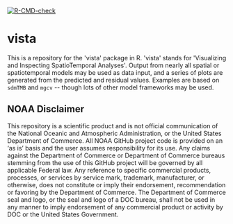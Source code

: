 
  <!-- badges: start -->
  [![R-CMD-check](https://github.com/ericward-noaa/vista/workflows/R-CMD-check/badge.svg)](https://github.com/ericward-noaa/vista/actions)
  <!-- badges: end -->
  
# vista
This is a repository for the 'vista' package in R. 'vista' stands for 'Visualizing and Inspecting SpatioTemporal Analyses'. Output from nearly all spatial or spatiotemporal models may be used as data input, and a series of plots are generated from the predicted and residual values. Examples are based on `sdmTMB` and `mgcv` -- though lots of other model frameworks may be used.

## NOAA Disclaimer

This repository is a scientific product and is not official communication of the National Oceanic and
Atmospheric Administration, or the United States Department of Commerce. All NOAA GitHub project code is
provided on an ‘as is’ basis and the user assumes responsibility for its use. Any claims against the Department of
Commerce or Department of Commerce bureaus stemming from the use of this GitHub project will be governed
by all applicable Federal law. Any reference to specific commercial products, processes, or services by service
mark, trademark, manufacturer, or otherwise, does not constitute or imply their endorsement, recommendation or
favoring by the Department of Commerce. The Department of Commerce seal and logo, or the seal and logo of a
DOC bureau, shall not be used in any manner to imply endorsement of any commercial product or activity by
DOC or the United States Government.
